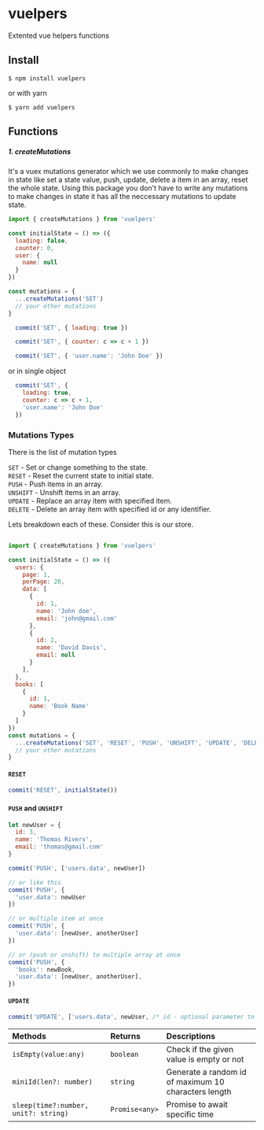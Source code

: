 


# vuelpers
Extented vue helpers functions

## Install

```
$ npm install vuelpers
```
or with yarn
```
$ yarn add vuelpers
```

## Functions

##### 1. createMutations
It's a vuex mutations generator which we use commonly to make changes in state like set a state value, push, update, delete a item in an array, reset the whole state. Using this package you don't have to write any mutations to make changes in state it has all the neccessary mutations to update state.

```js
import { createMutations } from 'vuelpers'

const initialState = () => ({
  loading: false,
  counter: 0,
  user: {
    name: null
  }
})

const mutations = {
  ...createMutations('SET')
  // your other mutations
}
```
```js
  commit('SET', { loading: true })
```
```js
  commit('SET', { counter: c => c + 1 })
```
```js
  commit('SET', { 'user.name': 'John Doe' })
```
or in single object
```js
  commit('SET', { 
    loading: true,
    counter: c => c + 1,
    'user.name': 'John Doe'
  })
```

### Mutations Types
There is the list of mutation types

`SET`       - Set or change something to the state.\
`RESET`     - Reset the current state to initial state.\
`PUSH`      - Push items in an array.\
`UNSHIFT`   - Unshift items in an array.\
`UPDATE`    - Replace an array item with specified item.\
`DELETE`    - Delete an array item with specified id or any identifier.

Lets breakdown each of these. Consider this is our store.

```js

import { createMutations } from 'vuelpers'

const initialState = () => ({
  users: {
    page: 1,
    perPage: 20,
    data: [
      {
        id: 1,
        name: 'John doe',
        email: 'john@gmail.com'
      },
      {
        id: 2,
        name: 'David Davis',
        email: null
      }
    ],
  },
  books: [
    {
      id: 1,
      name: 'Book Name'
    }
  ]
})
const mutations = {
  ...createMutations('SET', 'RESET', 'PUSH', 'UNSHIFT', 'UPDATE', 'DELETE')
  // your other mutations
}
```

#### `RESET`
```js
commit('RESET', initialState())
```

#### `PUSH` and  `UNSHIFT`
```js
let newUser = {
  id: 3,
  name: 'Thomas Rivers',
  email: 'thomas@gmail.com'
}

commit('PUSH', ['users.data', newUser])

// or like this
commit('PUSH', {
  'user.data': newUser
})

// or multiple item at once
commit('PUSH', {
  'user.data': [newUser, anotherUser]
})

// or (push or unshift) to multiple array at once
commit('PUSH', {
  'books': newBook,
  'user.data': [newUser, anotherUser],
})
```

#### `UPDATE`

```js
commit('UPDATE', ['users.data', newUser, /* id - optional parameter to match by */])
```


| Methods  | Returns | Descriptions |
| :---- | :---- | :---- |
| `isEmpty(value:any)` | `boolean` | Check if the given value is empty or not
| `miniId(len?: number)` | `string` | Generate a random id of maximum 10 characters length
| `sleep(time?:number, unit?: string)` | `Promise<any>` | Promise to await specific time
